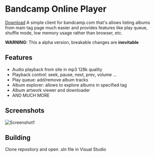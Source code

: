 # Bandcamp Online Player
[Download](https://github.com/LaineZ/BandcampOnlinePlayer/releases/download/alpha-0.1/BandcampOnlinePlayer.zip)
A simple client for bandcamp.com that's allows listing albums from main tag page much easier and provides features like play queue, shuffle mode, low memory usage rather than browser, etc.

**WARNING:** This a alpha version, breakable changes are **inevitable**
## Features
* Audio playback from site in mp3 128k quality
* Playback control: seek, pause, next, prev, volume ...
* Play queue: add/remove album tracks
* Album explorer: allows to explore albums in specified tag
* Album artwork viewer and downloader
* AND MUCH MORE
## Screenshots
![Screenshot1](https://i.imgur.com/Kx2Etvm.png)
## Building
Clone repository and open .sln file in Visual Studio
